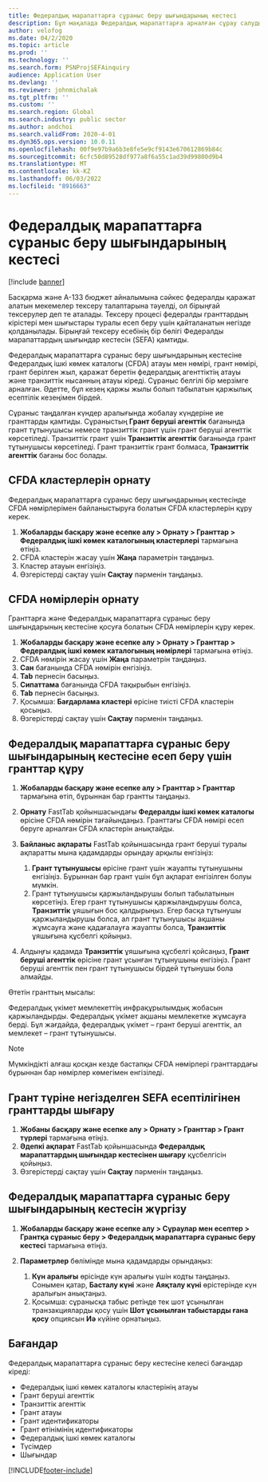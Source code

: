 ```yaml
---
title: Федералдық марапаттарға сұраныс беру шығындарының кестесі
description: Бұл мақалада Федералдық марапаттарға арналған сұрау салудың шығыстар кестесі туралы ақпарат берілген.
author: velofog
ms.date: 04/2/2020
ms.topic: article
ms.prod: ''
ms.technology: ''
ms.search.form: PSNProjSEFAinquiry
audience: Application User
ms.devlang: ''
ms.reviewer: johnmichalak
ms.tgt_pltfrm: ''
ms.custom: ''
ms.search.region: Global
ms.search.industry: public sector
ms.author: andchoi
ms.search.validFrom: 2020-4-01
ms.dyn365.ops.version: 10.0.11
ms.openlocfilehash: 00f9e97b9a6b3e8fe5e9cf9143e670612869b84c
ms.sourcegitcommit: 6cfc50d89528df977a8f6a55c1ad39d99800d9b4
ms.translationtype: MT
ms.contentlocale: kk-KZ
ms.lasthandoff: 06/03/2022
ms.locfileid: "8916663"
---
```

# <a name="schedule-of-expenditures-of-federal-awards-inquiry"></a>Федералдық марапаттарға сұраныс беру шығындарының кестесі

[!include [banner](../includes/banner.md)]

Басқарма және A-133 бюджет айналымына сәйкес федералды қаражат алатын мекемелер тексеру талаптарына тәуелді, ол бірыңғай тексерулер деп те аталады. Тексеру процесі федералды гранттардың кірістері мен шығыстары туралы есеп беру үшін қайталанатын негізде қолданылады. Бірыңғай тексеру есебінің бір бөлігі Федералды марапаттардың шығындар кестесін (SEFA) қамтиды.

Федералдық марапаттарға сұраныс беру шығындарының кестесіне Федералдық ішкі көмек каталогы (CFDA) атауы мен нөмірі, грант нөмірі, грант берілген жыл, қаражат беретін федералдық агенттіктің атауы және транзиттік нысанның атауы кіреді. Сұраныс белгілі бір мерзімге арналған. Әдетте, бұл кезең қаржы жылы болып табылатын қаржылық есептілік кезеңімен бірдей.

Сұраныс таңдалған күндер аралығында жобалау күндеріне ие гранттарды қамтиды. Сұраныстың **Грант беруші агенттік** бағанында грант тұтынушысы немесе транзиттік грант үшін грант беруші агенттік көрсетіледі. Транзиттік грант үшін **Транзиттік агенттік** бағанында грант тұтынушысы көрсетіледі. Грант транзиттік грант болмаса, **Транзиттік агенттік** бағаны бос болады.

## <a name="set-up-the-cfda-clusters"></a>CFDA кластерлерін орнату

Федералдық марапаттарға сұраныс беру шығындарының кестесінде CFDA нөмірлерімен байланыстыруға болатын CFDA кластерлерін құру керек.

1. **Жобаларды басқару және есепке алу \> Орнату \> Гранттар \> Федералдық ішкі көмек каталогының кластерлері** тармағына өтіңіз.
2. CFDA кластерін жасау үшін **Жаңа** параметрін таңдаңыз.
3. Кластер атауын енгізіңіз.
4. Өзгерістерді сақтау үшін **Сақтау** пәрменін таңдаңыз.

## <a name="set-up-cfda-numbers"></a>CFDA нөмірлерін орнату

Гранттарға және Федералдық марапаттарға сұраныс беру шығындарының кестесіне қосуға болатын CFDA нөмірлерін құру керек.

1. **Жобаларды басқару және есепке алу \> Орнату \> Гранттар \> Федералдық ішкі көмек каталогының нөмірлері** тармағына өтіңіз.
2. CFDA нөмірін жасау үшін **Жаңа** параметрін таңдаңыз.
3. **Сан** бағанында CFDA нөмірін енгізіңіз.
4. **Tab** пернесін басыңыз.
5. **Сипаттама** бағанында CFDA тақырыбын енгізіңіз.
6. **Tab** пернесін басыңыз.
7. Қосымша: **Бағдарлама кластері** өрісіне тиісті CFDA кластерін қосыңыз.
8. Өзгерістерді сақтау үшін **Сақтау** пәрменін таңдаңыз.

## <a name="set-up-grants-to-report-for-the-schedule-of-expenditures-of-federal-awards-inquiry"></a>Федералдық марапаттарға сұраныс беру шығындарының кестесіне есеп беру үшін гранттар құру

1. **Жобаларды басқару және есепке алу \> Гранттар \> Гранттар** тармағына өтіп, бұрыннан бар грантты таңдаңыз.
2. **Орнату** FastTab қойыншасындағы **Федералды ішкі көмек каталогы** өрісіне CFDA нөмірін тағайындаңыз. Гранттағы CFDA нөмірі есеп беруге арналған CFDA кластерін анықтайды.
3. **Байланыс ақпараты** FastTab қойыншасында грант беруші туралы ақпаратты мына қадамдарды орындау арқылы енгізіңіз:

    1. **Грант тұтынушысы** өрісіне грант үшін жауапты тұтынушыны енгізіңіз. Бұрыннан бар грант үшін бұл ақпарат енгізілген болуы мүмкін.
    2. Грант тұтынушысы қаржыландырушы болып табылатынын көрсетіңіз. Егер грант тұтынушысы қаржыландырушы болса, **Транзиттік** ұяшығын бос қалдырыңыз. Егер басқа тұтынушы қаржыландырушы болса, ал грант тұтынушысы ақшаны жұмсауға және қадағалауға жауапты болса, **Транзиттік** ұяшығына құсбелгі қойыңыз.

4. Алдыңғы қадамда **Транзиттік** ұяшығына құсбелгі қойсаңыз, **Грант беруші агенттік** өрісіне грант ұсынған тұтынушыны енгізіңіз. Грант беруші агенттік пен грант тұтынушысы бірдей тұтынушы бола алмайды.

Өтетін гранттың мысалы:

Федералдық үкімет мемлекеттің инфрақұрылымдық жобасын қаржыландырды. Федералдық үкімет ақшаны мемлекетке жұмсауға берді. Бұл жағдайда, федералдық үкімет – грант беруші агенттік, ал мемлекет – грант тұтынушысы.

> [!NOTE] 
> Мүмкіндікті алғаш қосқан кезде бастапқы CFDA нөмірлері гранттардағы бұрыннан бар нөмірлер көмегімен енгізіледі.

## <a name="exclude-grants-from-sefa-reporting-based-on-the-grant-type"></a>Грант түріне негізделген SEFA есептілігінен гранттарды шығару

1. **Жобаны басқару және есепке алу \> Орнату \> Гранттар \> Грант түрлері** тармағына өтіңіз.
2. **Әдепкі ақпарат** FastTab қойыншасында **Федералдық марапаттардың шығындар кестесінен шығару** құсбелгісін қойыңыз.
3. Өзгерістерді сақтау үшін **Сақтау** пәрменін таңдаңыз.

## <a name="run-the-schedule-of-expenditures-of-federal-awards-inquiry"></a>Федералдық марапаттарға сұраныс беру шығындарының кестесін жүргізу

1. **Жобаларды басқару және есепке алу \> Сұраулар мен есептер \> Грантқа сұраныс беру \> Федералдық марапаттарға сұраныс беру кестесі** тармағына өтіңіз.
2. **Параметрлер** бөлімінде мына қадамдарды орындаңыз:

    1. **Күн аралығы** өрісінде күн аралығы үшін кодты таңдаңыз. Сонымен қатар, **Басталу күні** және **Аяқталу күні** өрістерінде күн аралығын анықтаңыз.
    2. Қосымша: сұранысқа табыс ретінде тек шот ұсынылған транзакцияларды қосу үшін **Шот ұсынылған табыстарды ғана қосу** опциясын **Иә** күйіне орнатыңыз.

## <a name="columns"></a>Бағандар

Федералдық марапаттарға сұраныс беру кестесіне келесі бағандар кіреді:

- Федералдық ішкі көмек каталогы кластерінің атауы
- Грант беруші агенттік
- Транзиттік агенттік
- Грант атауы
- Грант идентификаторы
- Грант өтінімінің идентификаторы
- Федералдық ішкі көмек каталогы
- Түсімдер
- Шығындар


[!INCLUDE[footer-include](../includes/footer-banner.md)]